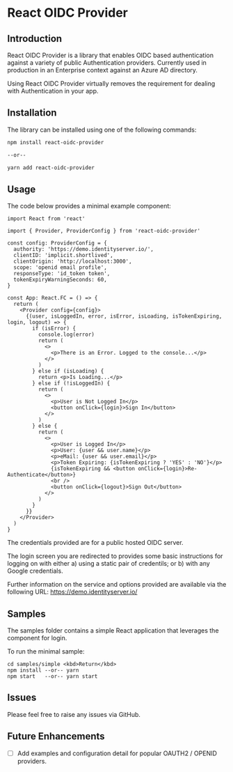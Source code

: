 # React OIDC Provider

## Introduction

React OIDC Provider is a library that enables OIDC based authentication against a variety of public Authentication providers. Currently used in production in an Enterprise context against an Azure AD directory.

Using React OIDC Provider virtually removes the requirement for dealing with Authentication in your app.

## Installation

The library can be installed using one of the following commands:

```bash
npm install react-oidc-provider

--or--

yarn add react-oidc-provider
```

## Usage

The code below provides a minimal example component:

```tsx
import React from 'react'

import { Provider, ProviderConfig } from 'react-oidc-provider'

const config: ProviderConfig = {
  authority: 'https://demo.identityserver.io/',
  clientID: 'implicit.shortlived',
  clientOrigin: 'http://localhost:3000',
  scope: 'openid email profile',
  responseType: 'id_token token',
  tokenExpiryWarningSeconds: 60,
}

const App: React.FC = () => {
  return (
    <Provider config={config}>
      {(user, isLoggedIn, error, isError, isLoading, isTokenExpiring, login, logout) => {
        if (isError) {
          console.log(error)
          return (
            <>
              <p>There is an Error. Logged to the console...</p>
            </>
          )
        } else if (isLoading) {
          return <p>Is Loading...</p>
        } else if (!isLoggedIn) {
          return (
            <>
              <p>User is Not Logged In</p>
              <button onClick={login}>Sign In</button>
            </>
          )
        } else {
          return (
            <>
              <p>User is Logged In</p>
              <p>User: {user && user.name}</p>
              <p>eMail: {user && user.email}</p>
              <p>Token Expiring: {isTokenExpiring ? 'YES' : 'NO'}</p>
              {isTokenExpiring && <button onClick={login}>Re-Authenticate</button>}
              <br />
              <button onClick={logout}>Sign Out</button>
            </>
          )
        }
      }}
    </Provider>
  )
}
```

The credentials provided are for a public hosted OIDC server.

The login screen you are redirected to provides some basic instructions for logging on with either a) using a static pair of credentils; or b) with any Google credentials.

Further information on the service and options provided are available via the following URL: https://demo.identityserver.io/

## Samples

The samples folder contains a simple React application that leverages the component for login.

To run the minimal sample:

```
cd samples/simple <kbd>Return</kbd>
npm install --or-- yarn
npm start   --or-- yarn start
```

## Issues

Please feel free to raise any issues via GitHub.

## Future Enhancements

- [ ] Add examples and configuration detail for popular OAUTH2 / OPENID providers.

